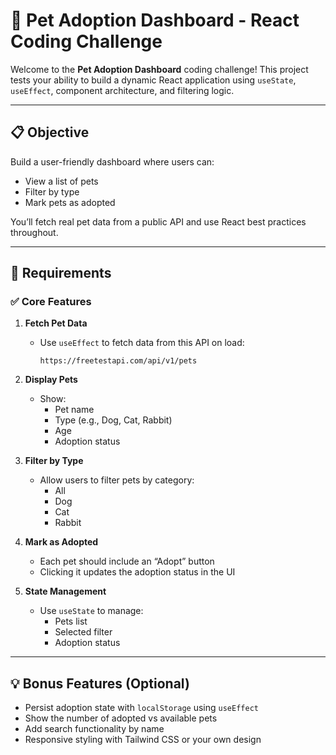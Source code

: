 # 🐾 Pet Adoption Dashboard - React Coding Challenge

Welcome to the **Pet Adoption Dashboard** coding challenge! This project tests your ability to build a dynamic React application using `useState`, `useEffect`, component architecture, and filtering logic.

---

## 📋 Objective

Build a user-friendly dashboard where users can:
- View a list of pets
- Filter by type
- Mark pets as adopted

You’ll fetch real pet data from a public API and use React best practices throughout.

---

## 🚀 Requirements

### ✅ Core Features

1. **Fetch Pet Data**
   - Use `useEffect` to fetch data from this API on load:
     ```
     https://freetestapi.com/api/v1/pets
     ```

2. **Display Pets**
   - Show:
     - Pet name
     - Type (e.g., Dog, Cat, Rabbit)
     - Age
     - Adoption status

3. **Filter by Type**
   - Allow users to filter pets by category:
     - All
     - Dog
     - Cat
     - Rabbit

4. **Mark as Adopted**
   - Each pet should include an “Adopt” button
   - Clicking it updates the adoption status in the UI

5. **State Management**
   - Use `useState` to manage:
     - Pets list
     - Selected filter
     - Adoption status

---

## 💡 Bonus Features (Optional)

- Persist adoption state with `localStorage` using `useEffect`
- Show the number of adopted vs available pets
- Add search functionality by name
- Responsive styling with Tailwind CSS or your own design